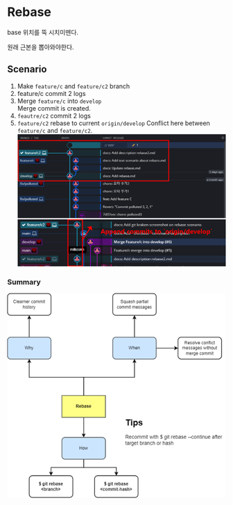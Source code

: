 # Rebase
base 위치를 뚝 시치미뗀다.

원래 근본을 뽑아와야한다.

## Scenario
1. Make `feature/c` and `feature/c2` branch
2. feature/c commit 2 logs
3. Merge `feature/c` into `develop` \
Merge commit is created.
4. `feautre/c2` commit 2 logs
5. `feature/c2` rebase to current `origin/develop`
Conflict here between `feature/c` and `feature/c2`.
![git rebase example](../images/git_rebase_example_screenshot.png)
![git rebase example2](../images/git_rebase_example_screenshot_2.png)


### Summary
![git rebase concept](./git_rebase_concept.png)
